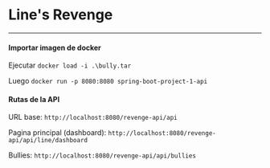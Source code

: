 # Line's Revenge
---

#### Importar imagen de docker
Ejecutar `docker load -i .\bully.tar`

Luego `docker run -p 8080:8080 spring-boot-project-1-api`

#### Rutas de la API
URL base: `http://localhost:8080/revenge-api/api`

Pagina principal (dashboard): `http://localhost:8080/revenge-api/api/line/dashboard`

Bullies: `http://localhost:8080/revenge-api/api/bullies`

